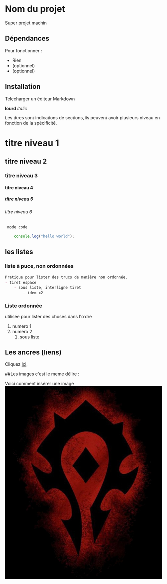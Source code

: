 # Nom du projet

Super projet machin

## Dépendances

Pour fonctionner : 
- Rien
- (optionnel)
- (optionnel)

## Installation

Telecharger un éditeur Markdown

**lourd** 
*italic*

Les titres sont indications de sections, ils peuvent avoir plusieurs niveau en fonction de la spécificité.

# titre niveau 1
## titre niveau 2
### titre niveau 3
#### titre niveau 4
##### titre niveau 5
###### titre niveau 6


```md
 mode code
```
```js
    console.log("hello world");
```

## les listes

### liste à puce, non ordonnées

```md
Pratique pour lister des trucs de manière non ordonnée.
- tiret espace
    - sous liste, interligne tiret
        - idem x2
```

### Liste ordonnée

utilisée pour lister des choses dans l'ordre

1) numero 1
2) numero 2
    1) sous liste

## Les ancres (liens)

Cliquez [ici](https://typora.io).

##Les images c'est le meme délire :

Voici comment insérer une image
![Photo de pc](./images/photo1.jpg)